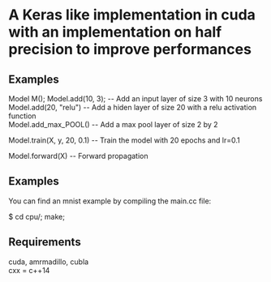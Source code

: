 # A Keras like implementation in cuda with an implementation on half precision to improve performances

## Examples

Model M();
Model.add(10, 3);     -- Add an input layer of size 3 with 10 neurons <br />
Model.add(20, "relu") -- Add a hiden layer of size 20 with a relu activation function <br />
Model.add_max_POOL()  -- Add a max pool layer of size 2 by 2 <br />

Model.train(X, y, 20, 0.1) -- Train the model with 20 epochs and lr=0.1 <br />

Model.forward(X) -- Forward propagation <br />

## Examples

You can find an mnist example by compiling the main.cc file:

$ cd cpu/; make;

## Requirements
cuda, amrmadillo, cubla <br />
cxx = c++14
